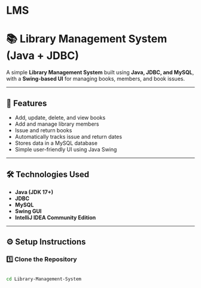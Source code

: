 # LMS
# 📚 Library Management System (Java + JDBC)

A simple **Library Management System** built using **Java, JDBC, and MySQL**, with a **Swing-based UI** for managing books, members, and book issues.

---

## 🚀 Features
- Add, update, delete, and view books
- Add and manage library members
- Issue and return books
- Automatically tracks issue and return dates
- Stores data in a MySQL database
- Simple user-friendly UI using Java Swing

---

## 🛠️ Technologies Used
- **Java (JDK 17+)**
- **JDBC**
- **MySQL**
- **Swing GUI**
- **IntelliJ IDEA Community Edition**

---

## ⚙️ Setup Instructions

### 1️⃣ Clone the Repository
```bash

cd Library-Management-System
